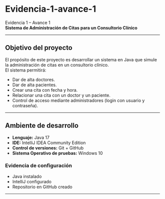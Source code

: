 # Evidencia-1-avance-1
Evidencia 1 – Avance 1  
**Sistema de Administración de Citas para un Consultorio Clínico**

---

##  Objetivo del proyecto
El propósito de este proyecto es desarrollar un sistema en Java que simule la administración de citas en un consultorio clínico.  
El sistema permitirá:  
- Dar de alta doctores.  
- Dar de alta pacientes.  
- Crear una cita con fecha y hora.  
- Relacionar una cita con un doctor y un paciente.  
- Control de acceso mediante administradores (login con usuario y contraseña).  

---

## Ambiente de desarrollo
- **Lenguaje:** Java 17   
- **IDE:** IntelliJ IDEA Community Edition  
- **Control de versiones:** Git + GitHub  
- **Sistema Operativo de pruebas:** Windows 10  

### Evidencia de configuración
- Java instalado   
- IntelliJ configurado  
- Repositorio en GitHub creado   

---

